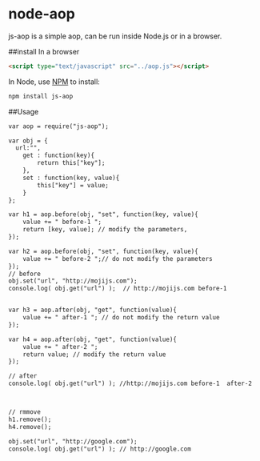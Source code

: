 node-aop
========
js-aop is a simple aop, can be run inside Node.js or in a browser.

##install
In a browser
```html
<script type="text/javascript" src="../aop.js"></script>
```
In Node, use [NPM](http://npmjs.org) to install:
```bash
npm install js-aop
```

##Usage
```html
var aop = require("js-aop");

var obj = {
  url:"",
	get : function(key){
		return this["key"];
	},
	set : function(key, value){
		this["key"] = value;
	} 
};

var h1 = aop.before(obj, "set", function(key, value){
	value += " before-1 ";
	return [key, value]; // modify the parameters, 
});

var h2 = aop.before(obj, "set", function(key, value){
	value += " before-2 ";// do not modify the parameters
});
// before
obj.set("url", "http://mojijs.com");
console.log( obj.get("url") );  // http://mojijs.com before-1


var h3 = aop.after(obj, "get", function(value){
	value += " after-1 "; // do not modify the return value
});

var h4 = aop.after(obj, "get", function(value){
	value += " after-2 "; 
	return value; // modify the return value
});

// after
console.log( obj.get("url") ); //http://mojijs.com before-1  after-2  



// rmmove 
h1.remove();
h4.remove();

obj.set("url", "http://google.com");
console.log( obj.get("url") ); // http://google.com 
```

